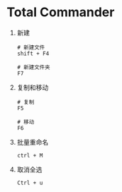 # Total Commander

1. 新建

   ```shell
   # 新建文件
   shift + F4
   
   # 新建文件夹
   F7
   ```

   

2. 复制和移动

   ```shell
   # 复制
   F5
   
   # 移动
   F6
   ```

   

3. 批量重命名

   ```shell
   ctrl + M
   ```

   

4. 取消全选

   ```shell
   Ctrl + u
   ```